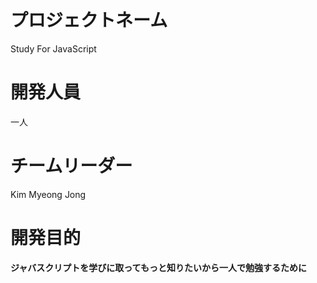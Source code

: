  プロジェクトネーム
 =============

Study For JavaScript

 開発人員
 =============

一人 


チームリーダー
 =============
 
 Kim Myeong Jong
 
 
開発目的
 =============
 
**ジャバスクリプトを学びに取ってもっと知りたいから一人で勉強するために**
 
